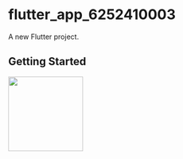 # flutter_app_6252410003

A new Flutter project.

## Getting Started

<img src=https://user-images.githubusercontent.com/89621808/137561253-7ceeb2e1-b9c7-4aa5-9e2c-7a432c5d7966.png width="150">
<img scr=https://user-images.githubusercontent.com/89621808/137561254-ef81528c-f0de-41f2-9496-fdf8b0d8ab2f.png width="150">
